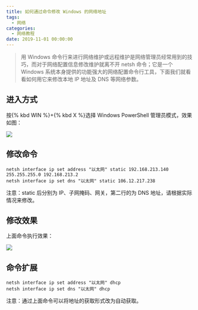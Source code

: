 ```yaml
---
title: 如何通过命令修改 Windows 的网络地址
tags:
  - 网络
categories:
  - 网络教程
date: 2019-11-01 00:00:00
---
```


> 用 Windows 命令行来进行网络维护或远程维护是网络管理员经常用到的技巧，而对于网络配置信息修改维护就离不开 netsh 命令；它是一个 Windows 系统本身提供的功能强大的网络配置命令行工具，下面我们就看看如何用它来修改本地 IP 地址及 DNS 等网络参数。

<!-- more -->

## 进入方式

按{% kbd WIN %}+{% kbd X %}选择 Windows PowerShell 管理员模式，效果如图：

![](https://cdn.dusays.com/2019/11/115-1.jpg)

## 修改命令

```
netsh interface ip set address "以太网" static 192.168.213.140 255.255.255.0 192.168.213.2
netsh interface ip set dns "以太网" static 106.12.217.238
```

注意：static 后分别为 IP、子网掩码、网关，第二行的为 DNS 地址，请根据实际情况来修改。

## 修改效果

上面命令执行效果：

![](https://cdn.dusays.com/2019/11/115-2.jpg)

## 命令扩展

```
netsh interface ip set address "以太网" dhcp
netsh interface ip set dns "以太网" dhcp
```

注意：通过上面命令可以将地址的获取形式改为自动获取。
